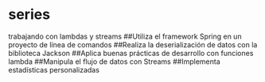 # series
trabajando con lambdas y streams
##Utiliza el framework Spring en un proyecto de línea de comandos
##Realiza la deserialización de datos con la biblioteca Jackson
##Aplica buenas prácticas de desarrollo con funciones lambda
##Manipula el flujo de datos con Streams
##Implementa estadísticas personalizadas
